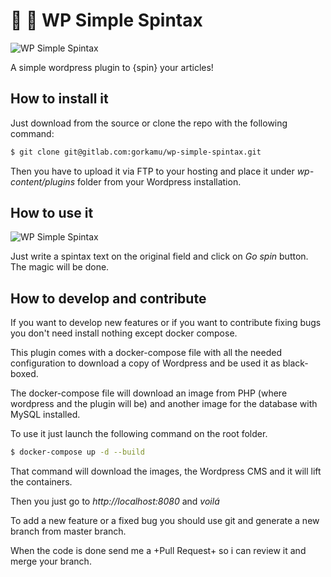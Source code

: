 # 💋 💋 WP Simple Spintax

![WP Simple Spintax](https://i.imgur.com/0J1ftOK.png)

A simple wordpress plugin to {spin} your articles!

## How to install it

Just download from the source or clone the repo with the following command:

``` bash
$ git clone git@gitlab.com:gorkamu/wp-simple-spintax.git
``` 

Then you have to upload it via FTP to your hosting and place it under *wp-content/plugins* folder from your Wordpress installation.

## How to use it

![WP Simple Spintax](https://i.imgur.com/KrRTidN.png)

Just write a spintax text on the original field and click on _Go spin_ button. The magic will be done.

## How to develop and contribute

If you want to develop new features or if you want to contribute fixing bugs you don't need install nothing except docker compose.

This plugin comes with a docker-compose file with all the needed configuration to download a copy of Wordpress and be used it as black-boxed.

The docker-compose file will download an image from PHP (where wordpress and the plugin will be) and another image for the database with MySQL installed.

To use it just launch the following command on the root folder.

``` bash
$ docker-compose up -d --build
```

That command will download the images, the Wordpress CMS and it will lift the containers.

Then you just go to *http://localhost:8080* and *voilá*

To add a new feature or a fixed bug you should use git and generate a new branch from master branch.

When the code is done send me a +Pull Request+ so i can review it and merge your branch.
